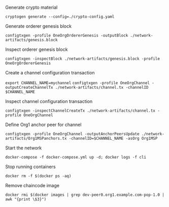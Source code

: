 Generate crypto material

`cryptogen generate --config=./crypto-config.yaml`

Generate orderer genesis block

`configtxgen -profile OneOrgOrdererGenesis -outputBlock ./network-artifacts/genesis.block`

Inspect orderer genesis block

`configtxgen -inspectBlock ./network-artifacts/genesis.block -profile OneOrgOrdererGenesis`

Create a channel configuration transaction

`export CHANNEL_NAME=mychannel`
`configtxgen -profile OneOrgChannel -outputCreateChannelTx ./network-artifacts/channel.tx -channelID $CHANNEL_NAME`

Inspect channel configuration transaction

`configtxgen -inspectChannelCreateTx ./network-artifacts/channel.tx -profile OneOrgChannel`

Define Org1 anchor peer for channel

`configtxgen -profile OneOrgChannel -outputAnchorPeersUpdate ./network-artifacts/Org1MSPanchors.tx -channelID=$CHANNEL_NAME -asOrg Org1MSP`

Start the network

`docker-compose -f docker-compose.yml up -d; docker logs -f cli`

Stop running containers

`docker rm -f $(docker ps -aq)`

Remove chaincode image

`docker rmi $(docker images | grep dev-peer0.org1.example.com-pop-1.0 | awk "{print \$3}")`